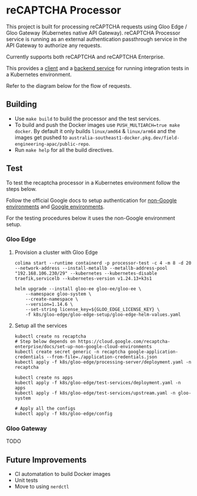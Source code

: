 # reCAPTCHA Processor

This project is built for processing reCAPTCHA requests using Gloo Edge / Gloo Gateway (Kubernetes native API Gateway).
reCAPTCHA Processor service is running as an external authentication passthrough service in the API Gateway to authorize any requests.

Currently supports both reCAPTCHA and reCAPTCHA Enterprise.

This provides a [client](test/client/README.md) and a [backend service](test/backend-server/README.md) for running integration tests in a Kubernetes environment.

Refer to the diagram below for the flow of requests.

## Building

- Use `make build` to build the processor and the test services.
- To build and push the Docker images use `PUSH_MULTIARCH=true make docker`. 
  By default it only builds `linux/amd64` & `linux/arm64` and the images get pushed to `australia-southeast1-docker.pkg.dev/field-engineering-apac/public-repo`.
- Run `make help` for all the build directives.

## Test

To test the recaptcha processor in a Kubernetes environment follow the steps below.

Follow the official Google docs to setup authentication for [non-Google environments](https://cloud.google.com/recaptcha-enterprise/docs/set-up-non-google-cloud-environments) and [Google environments](https://cloud.google.com/kubernetes-engine/docs/how-to/workload-identity).

For the testing procedures below it uses the non-Google environment setup.

### Gloo Edge

1. Provision a cluster with Gloo Edge

    ```
    colima start --runtime containerd -p processor-test -c 4 -m 8 -d 20 --network-address --install-metallb --metallb-address-pool "192.168.106.230/29" --kubernetes --kubernetes-disable traefik,servicelb --kubernetes-version v1.24.13+k3s1

    helm upgrade --install gloo-ee gloo-ee/gloo-ee \
        --namespace gloo-system \
        --create-namespace \
        --version=1.14.6 \
        --set-string license_key=${GLOO_EDGE_LICENSE_KEY} \
        -f k8s/gloo-edge/gloo-edge-setup/gloo-edge-helm-values.yaml
    ```

2. Setup all the services

    ```
    kubectl create ns recaptcha
    # Step below depends on https://cloud.google.com/recaptcha-enterprise/docs/set-up-non-google-cloud-environments
    kubectl create secret generic -n recaptcha google-application-credentials --from-file=./application-credentials.json
    kubectl apply -f k8s/gloo-edge/processing-server/deployment.yaml -n recaptcha

    kubectl create ns apps
    kubectl apply -f k8s/gloo-edge/test-services/deployment.yaml -n apps
    kubectl apply -f k8s/gloo-edge/test-services/upstream.yaml -n gloo-system

    # Apply all the configs
    kubectl apply -f k8s/gloo-edge/config
    ```

### Gloo Gateway

TODO

## Future Improvements

- CI automatation to build Docker images
- Unit tests
- Move to using `nerdctl`